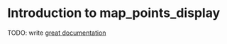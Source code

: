 # Introduction to map_points_display

TODO: write [great documentation](http://jacobian.org/writing/what-to-write/)
